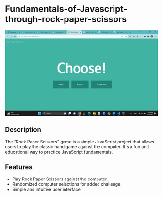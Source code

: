 # Fundamentals-of-Javascript-through-rock-paper-scissors
![Game Screenshot](screenshot.png)
## Description
The "Rock Paper Scissors" game is a simple JavaScript project that allows users to play the classic hand game against the computer. It's a fun and educational way to practice JavaScript fundamentals.

## Features
- Play Rock Paper Scissors against the computer.
- Randomized computer selections for added challenge.
- Simple and intuitive user interface.
